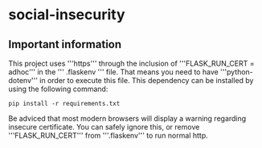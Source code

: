 # social-insecurity

## Important information
This project uses '''https''' through the inclusion of '''FLASK_RUN_CERT = adhoc''' in the ''' .flaskenv ''' file. That means you need to have '''python-dotenv''' in order to execute this file. This dependency can be installed by using the following command:

```
pip install -r requirements.txt
```

Be adviced that most modern browsers will display a warning regarding insecure certificate. You can safely ignore this, or remove '''FLASK_RUN_CERT''' from '''.flaskenv''' to run normal http.